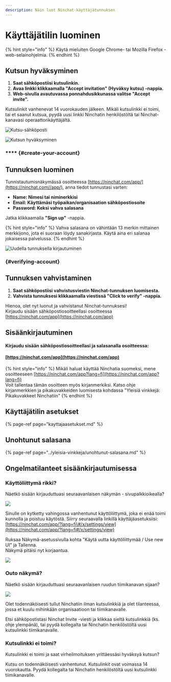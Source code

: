 ```yaml
---
description: Näin luot Ninchat-käyttäjätunnuksen
---
```


# Käyttäjätilin luominen

{% hint style="info" %}
Käytä mieluiten Google Chrome- tai Mozilla Firefox -web-selainohjelmia.
{% endhint %}

## Kutsun hyväksyminen

1. **Saat sähköpostiisi kutsulinkin.** 
2. **Avaa linkki klikkaamalla "Accept invitation" \(Hyväksy kutsu\) -nappia.**
3. **Web-sivulla avautuvassa ponnahdusikkunassa valitse "Accept invite".**

Kutsulinkit vanhenevat 14 vuorokauden jälkeen. Mikäli kutsulinkki ei toimi, tai et saanut kutsua, pyydä uusi linkki Ninchatin henkilöstöltä tai Ninchat-kanavasi operaattorikäyttäjältä.

![Kutsu-s&#xE4;hk&#xF6;posti](../.gitbook/assets/11.png)

![Kutsun hyv&#xE4;ksyminen](../.gitbook/assets/12.png)

### \*\*\*\* {#create-your-account}

## **Tunnuksen luominen**

Tunnistautumisnäkymässä osoitteessa [https://ninchat.com/app/](https://ninchat.com//app/), anna tiedot tunnustasi varten:

* **Name: Nimesi tai niminerkkisi**
* **Email: Käyttämäsi työpaikan/organisaation sähköpostiosoite**
* **Password: Keksi vahva salasana**

Jatka klikkaamalla **"Sign up"** -nappia.

{% hint style="info" %}
Vahva salasana on vähintään 13 merkin mittainen merkkijono, jota ei suoraan löydy sanakirjasta. Käytä aina eri salanaa jokaisessa palvelussa.
{% endhint %}

![Uudella tunnuksella kirjautuminen](../.gitbook/assets/13.png)

###  {#verifying-account}

## Tunnuksen vahvistaminen

1. **Saat sähköpostiisi vahvistusviestin Ninchat-tunnuksen luomisesta.**
2. **Vahvista tunnuksesi klikkaamalla viestissä "Click to verify" -nappia.**

Hienoa, olet nyt luonut ja vahvistanut Ninchat-tunnuksesi!  
Kirjaudu sisään sähköpostiosoitteellasi osoitteessa [https://ninchat.com/app](https://ninchat.com/app)​



## Sisäänkirjautuminen

#### Kirjaudu sisään sähköpostiosoitteellasi ja salasanalla osoitteessa:

#### [https://ninchat.com/app](https://ninchat.com/app)​

{% hint style="info" %}
Mikäli haluat käyttää Ninchatia suomeksi, mene osoitteeseen [https://ninchat.com/app​?lang=fi](https://ninchat.com/app​?lang=fi)   
Voit tallentaa tämän osoitteen myös kirjanmerkiksi. Katso ohje kirjanmerkkien ja pikakuvakkeiden luomisesta kohdassa "Yleisiä vinkkejä: Pikakuvakkeet Ninchatiin"
{% endhint %}



## Käyttäjätilin asetukset

{% page-ref page="kayttajaasetukset.md" %}



## Unohtunut salasana

{% page-ref page="../yleisia-vinkkeja/unohtunut-salasana.md" %}



## Ongelmatilanteet sisäänkirjautumisessa

### Käyttöliittymä rikki?

Näetkö sisään kirjauduttuasi seuraavanlaisen näkymän - sivupalkkioikealla?

![](../.gitbook/assets/old-ui.png)

Sinulle on kytketty vahingossa vanhentunut käyttöliittymä, joka ei enää toimi kunnolla ja poistuu käytöstä. Siirry seuraavalla linkillä käyttäjäasetuksiisi: [https://ninchat.com/app/?lang=fi\#/x/settings/view](https://ninchat.com/app/?lang=fi#/x/settings/view)

Ruksaa Näkymä-asetussivulla kohta "Käytä uutta käyttöliittymää / Use new UI" ja Tallenna.  
Näkymä pitäisi nyt korjaantua.

![](../.gitbook/assets/user-settings-view-old-ui.png)

### Outo näkymä?

Näetkö sisään kirjauduttuasi seuraavanlaisen ruudun tiimikanavan sijaan?

![](../.gitbook/assets/welcome-screen%20%283%29.png)

Olet todennäköisesti tullut Ninchatiin ilman kutsulinkkiä ja olet tilanteessa, jossa et kuulu mihinkään organisaatioon tai tiimikanavalle.

Etsi sähköpostistasi Ninchat Invite -viesti ja klikkaa sieltä kutsulinkkiä \(ks. ohje ylempänä\), tai pyydä kollegalta tai Ninchatin henkilöstöltä uusi kutsulinkki tiimikanavalle.

### Kutsulinkki ei toimi?

Kutsulinkki ei toimi ja saat virheilmoituksen yrittäessäsi hyväksyä kutsun?

Kutsu on todennäköisesti vanhentunut. Kutsulinkit ovat voimassa 14 vuorokautta. Pyydä kollegalta tai Ninchatin henkilöstöltä uusi kutsulinkki tiimikanavalle.

